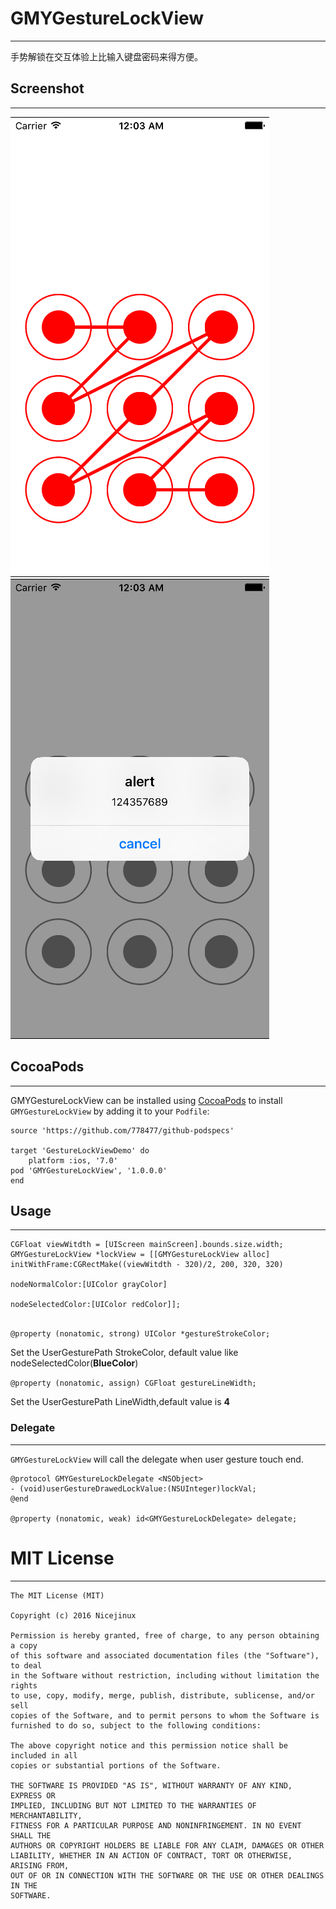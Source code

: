 # GMYGestureLockView
- - -

手势解锁在交互体验上比输入键盘密码来得方便。

## Screenshot
- - -

![snapshot](https://raw.githubusercontent.com/778477/GestureLockView/master/snapshot.png)
![snapshot1](https://raw.githubusercontent.com/778477/GestureLockView/master/snapshot1.png)


## CocoaPods
- - -

GMYGestureLockView can be installed using [CocoaPods](https://cocoapods.org/) to install `GMYGestureLockView` by adding it to your `Podfile`:

```
source 'https://github.com/778477/github-podspecs'

target 'GestureLockViewDemo' do
	platform :ios, '7.0'
pod 'GMYGestureLockView', '1.0.0.0'
end

```


## Usage
- - -

```
CGFloat viewWitdth = [UIScreen mainScreen].bounds.size.width;
GMYGestureLockView *lockView = [[GMYGestureLockView alloc] initWithFrame:CGRectMake((viewWitdth - 320)/2, 200, 320, 320)
                                                             nodeNormalColor:[UIColor grayColor]
                                                           nodeSelectedColor:[UIColor redColor]];
            
```

`@property (nonatomic, strong) UIColor *gestureStrokeColor;` 

Set the UserGesturePath StrokeColor, default value like nodeSelectedColor(**BlueColor**)


`@property (nonatomic, assign) CGFloat gestureLineWidth;` 

Set the UserGesturePath LineWidth,default value is **4**



### Delegate
- - -

`GMYGestureLockView` will call the delegate when user gesture touch end.


```
@protocol GMYGestureLockDelegate <NSObject>
- (void)userGestureDrawedLockValue:(NSUInteger)lockVal;
@end

@property (nonatomic, weak) id<GMYGestureLockDelegate> delegate;
```


# MIT License
- - -

```
The MIT License (MIT)

Copyright (c) 2016 Nicejinux

Permission is hereby granted, free of charge, to any person obtaining a copy
of this software and associated documentation files (the "Software"), to deal
in the Software without restriction, including without limitation the rights
to use, copy, modify, merge, publish, distribute, sublicense, and/or sell
copies of the Software, and to permit persons to whom the Software is
furnished to do so, subject to the following conditions:

The above copyright notice and this permission notice shall be included in all
copies or substantial portions of the Software.

THE SOFTWARE IS PROVIDED "AS IS", WITHOUT WARRANTY OF ANY KIND, EXPRESS OR
IMPLIED, INCLUDING BUT NOT LIMITED TO THE WARRANTIES OF MERCHANTABILITY,
FITNESS FOR A PARTICULAR PURPOSE AND NONINFRINGEMENT. IN NO EVENT SHALL THE
AUTHORS OR COPYRIGHT HOLDERS BE LIABLE FOR ANY CLAIM, DAMAGES OR OTHER
LIABILITY, WHETHER IN AN ACTION OF CONTRACT, TORT OR OTHERWISE, ARISING FROM,
OUT OF OR IN CONNECTION WITH THE SOFTWARE OR THE USE OR OTHER DEALINGS IN THE
SOFTWARE.
```